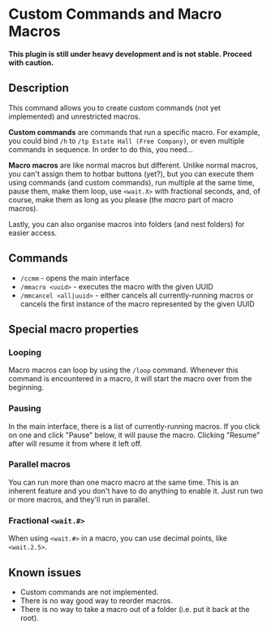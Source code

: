 # Custom Commands and Macro Macros

**This plugin is still under heavy development and is not
stable. Proceed with caution.**

## Description

This command allows you to create custom commands (not yet
implemented) and unrestricted macros.

**Custom commands** are commands that run a specific macro. For
example, you could bind `/h` to `/tp Estate Hall (Free Company)`, or
even multiple commands in sequence. In order to do this, you need...

**Macro macros** are like normal macros but different. Unlike normal
macros, you can't assign them to hotbar buttons (yet?), but you can
execute them using commands (and custom commands), run multiple at the
same time, pause them, make them loop, use `<wait.X>` with fractional
seconds, and, of course, make them as long as you please (the *macro*
part of macro macros).

Lastly, you can also organise macros into folders (and nest folders)
for easier access.

## Commands

- `/ccmm` - opens the main interface
- `/mmacro <uuid>` - executes the macro with the given UUID
- `/mmcancel <all|uuid>` - either cancels all currently-running macros
  or cancels the first instance of the macro represented by the given
  UUID

## Special macro properties

### Looping

Macro macros can loop by using the `/loop` command. Whenever this
command is encountered in a macro, it will start the macro over from
the beginning.

### Pausing

In the main interface, there is a list of currently-running macros. If
you click on one and click "Pause" below, it will pause the
macro. Clicking "Resume" after will resume it from where it left off.

### Parallel macros

You can run more than one macro macro at the same time. This is an
inherent feature and you don't have to do anything to enable it. Just
run two or more macros, and they'll run in parallel.

### Fractional `<wait.#>`

When using `<wait.#>` in a macro, you can use decimal points, like
`<wait.2.5>`.

## Known issues

- Custom commands are not implemented.
- There is no way good way to reorder macros.
- There is no way to take a macro out of a folder (i.e. put it back at the root).